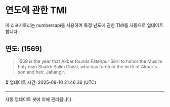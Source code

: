 
# 연도에 관한 TMI

이 리포지토리는 numbersapi를 사용하여 특정 년도에 관한 TMI를 자동으로 업데이트합니다.

## 연도: (1569)
> 1569 is the year that Akbar founds Fatehpur Sikri to honor the Muslim holy man Shaikh Salim Chisti, who has foretold the birth of Akbar's son and heir, Jahangir.

⏳ 업데이트 시간: 2025-09-10 21:46:36 (UTC)

---
자동 업데이트 봇에 의해 관리됩니다.
